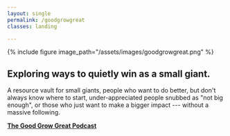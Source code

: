 ```yaml
---
layout: single
permalink: /goodgrowgreat
classes: landing

---
```

{% include figure image_path="/assets/images/goodgrowgreat.png" %}

## Exploring ways to quietly win as a small giant.

A resource vault for small giants, people who want to do better, but don't always know where to start, under-appreciated people snubbed as "not big enough", or those who just want to make a bigger impact --- without a massive following.

[**The Good Grow Great Podcast**](https://goodgrowgreat.substack.com/about)


